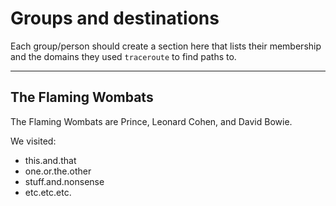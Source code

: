 # Groups and destinations

Each group/person should create a section here that lists their membership
and the domains they used `traceroute` to find paths to.

---

## The Flaming Wombats

The Flaming Wombats are Prince, Leonard Cohen, and David Bowie.

We visited:

* this.and.that
* one.or.the.other
* stuff.and.nonsense
* etc.etc.etc.
